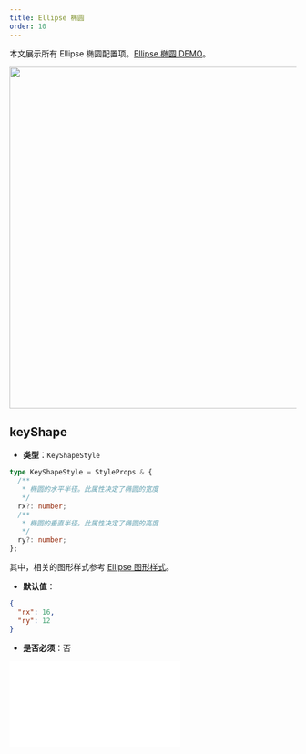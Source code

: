 ```yaml
---
title: Ellipse 椭圆
order: 10
---
```


本文展示所有 Ellipse 椭圆配置项。[Ellipse 椭圆 DEMO](/zh/examples/item/defaultNodes/#ellipse)。

<img src="https://mdn.alipayobjects.com/huamei_qa8qxu/afts/img/A*Vdq4Rb3ESOoAAAAAAAAAAAAADmJ7AQ/original" width=600 />

## keyShape

- **类型**：`KeyShapeStyle`

```typescript
type KeyShapeStyle = StyleProps & {
  /**
   * 椭圆的水平半径。此属性决定了椭圆的宽度
   */
  rx?: number;
  /**
   * 椭圆的垂直半径。此属性决定了椭圆的高度
   */
  ry?: number;
};
```

其中，相关的图形样式参考 [Ellipse 图形样式](../shape/EllipseStyleProps.zh.md)。

- **默认值**：

```json
{
  "rx": 16,
  "ry": 12
}
```

- **是否必须**：否

<embed src="../../../common/NodeShapeStyles.zh.md"></embed>
